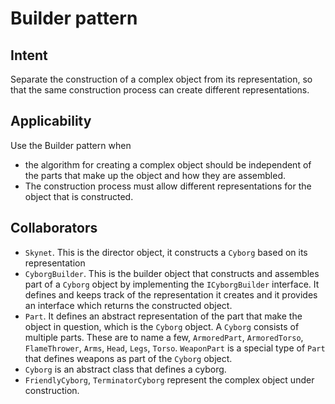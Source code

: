 ﻿# Builder pattern

## Intent
Separate the construction of a complex object from its representation, so that the same construction process can create different representations.

## Applicability
Use the Builder pattern when
* the algorithm for creating a complex object should be independent of the parts that make up the object and how they are assembled.
* The construction process must allow different representations for the object that is constructed.

## Collaborators
* `Skynet`. This is the director object, it constructs a `Cyborg` based on its representation
* `CyborgBuilder`. This is the builder object that constructs and assembles part of a `Cyborg` object by implementing the `ICyborgBuilder` interface. It defines and keeps track of the representation it creates and it provides an interface which returns the constructed object.
* `Part`. It defines an abstract representation of the part that make the object in question, which is the `Cyborg` object. A `Cyborg` consists of multiple parts. These are to name a few, `ArmoredPart`, `ArmoredTorso`, `FlameThrower`, `Arms`, `Head`, `Legs`, `Torso`. `WeaponPart` is a special type of `Part` that defines weapons as part of the `Cyborg` object.
* `Cyborg` is an abstract class that defines a cyborg.
* `FriendlyCyborg`, `TerminatorCyborg` represent the complex object under construction.